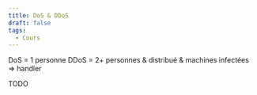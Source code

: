 ```yaml
---
title: DoS & DDoS
draft: false
tags:
  - Cours
---
```

DoS = 1 personne
DDoS = 2+ personnes & distribué & machines infectées => handler

TODO